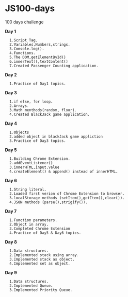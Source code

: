 # JS100-days
100 days challenge 

**Day 1**<br>
      
      1.Script Tag.
      2.Variables,Numbers,strings.
      3.Console.log().
      4.Functions.
      5.The DOM,getElementById()
      6.innerText(),textContent()
      7.Created Passenger Counting application.
 
**Day 2**<br>
      
      1.Practice of Day1 topics.
    
**Day 3**<br>
      
      1.if else, for loop.
      2.Arrays.
      3.Math menthods(random, floor).
      4.Created BlackJack game application.
      
 **Day 4**<br>
      
      1.Objects
      2.added object in blackJack game appliction
      3.Practice of Day3 topics.
      
**Day 5**<br>
      
      1.Building Chrome Extension.
      2.addEventListener() 
      3.innerHTML,input.value
      4.createElement() & append() instead of innerHTML.
      
**Day 6**<br>
      
      1.String literal.
      2.Loaded first verion of Chrome Extension to browser.
      3.localStorage methods (setItem(),getItem(),clear()).
      4.JSON methods (parse(),strigify()).
      
**Day 7**<br>
      
      1.Function parameters.
      2.Object in array.
      3.Completed Chrome Extension
      4.Practice of Day5 & Day6 topics.
      
**Day 8**<br>
      
      1.Data structures. 
      2.Implemented stack using array.
      3.Implemented stack as object.
      4.Implemented set as object.
      
**Day 9**<br>
      
      1.Data structures. 
      2.Implemented Queue.
      3.Implemented Priority Queue.
      
      




